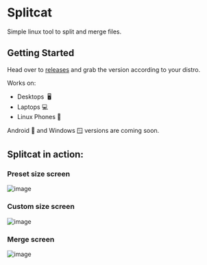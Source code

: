 # Splitcat

Simple linux tool to split and merge files.

## Getting Started

Head over to [releases](https://github.com/vogonwann/splitcat/releases) and grab the version according to your distro.

Works on:
- Desktops ️ 🖥️
- Laptops 💻️
- Linux Phones 📱

Android 🤖 and Windows 🪟 versions are coming soon.

## Splitcat in action:

### Preset size screen
![image](https://github.com/user-attachments/assets/390dea82-106e-45e5-836e-1543c7707b32)

### Custom size screen
![image](https://github.com/user-attachments/assets/64bf9591-b9f4-407d-8525-8d7560e80306)

### Merge screen
![image](https://github.com/user-attachments/assets/7d91f801-01c9-458f-af70-2641afcd8393)


